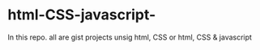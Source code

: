 # html-CSS-javascript- 
In this repo. all are gist projects unsig html, CSS or html, CSS & javascript
